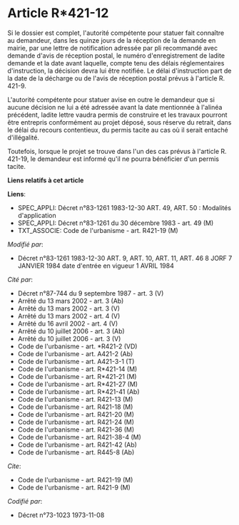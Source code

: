 # Article R*421-12

Si le dossier est complet, l'autorité compétente pour statuer fait connaître au demandeur, dans les quinze jours de la
réception de la demande en mairie, par une lettre de notification adressée par pli recommandé avec demande d'avis de
réception postal, le numéro d'enregistrement de ladite demande et la date avant laquelle, compte tenu des délais
réglementaires d'instruction, la décision devra lui être notifiée. Le délai d'instruction part de la date de la décharge ou
de l'avis de réception postal prévus à l'article R. 421-9.

L'autorité compétente pour statuer avise en outre le demandeur que si aucune décision ne lui a été adressée avant la date
mentionnée à l'alinéa précédent, ladite lettre vaudra permis de construire et les travaux pourront être entrepris
conformément au projet déposé, sous réserve du retrait, dans le délai du recours contentieux, du permis tacite au cas où il
serait entaché d'illégalité.

Toutefois, lorsque le projet se trouve dans l'un des cas prévus à l'article R. 421-19, le demandeur est informé qu'il ne
pourra bénéficier d'un permis tacite.

**Liens relatifs à cet article**

**Liens**:

  - SPEC_APPLI: Décret n°83-1261 1983-12-30 ART. 49, ART. 50 : Modalités d'application
  - SPEC_APPLI: Décret n°83-1261 du 30 décembre 1983 - art. 49 (M)
  - TXT_ASSOCIE: Code de l'urbanisme - art. R421-19 (M)

_Modifié par_:

  - Décret n°83-1261 1983-12-30 ART. 9, ART. 10, ART. 11, ART. 46 8 JORF 7 JANVIER 1984 date d'entrée en vigueur 1 AVRIL 1984

_Cité par_:

  - Décret n°87-744 du 9 septembre 1987 - art. 3 (V)
  - Arrêté du 13 mars 2002 - art. 3 (Ab)
  - Arrêté du 13 mars 2002 - art. 3 (V)
  - Arrêté du 13 mars 2002 - art. 4 (V)
  - Arrêté du 16 avril 2002 - art. 4 (V)
  - Arrêté du 10 juillet 2006 - art. 3 (Ab)
  - Arrêté du 10 juillet 2006 - art. 3 (V)
  - Code de l'urbanisme - art. *R421-2 (VD)
  - Code de l'urbanisme - art. A421-2 (Ab)
  - Code de l'urbanisme - art. A421-3-1 (T)
  - Code de l'urbanisme - art. R*421-14 (M)
  - Code de l'urbanisme - art. R*421-21 (M)
  - Code de l'urbanisme - art. R*421-27 (M)
  - Code de l'urbanisme - art. R*421-41 (Ab)
  - Code de l'urbanisme - art. R421-13 (M)
  - Code de l'urbanisme - art. R421-18 (M)
  - Code de l'urbanisme - art. R421-20 (M)
  - Code de l'urbanisme - art. R421-24 (M)
  - Code de l'urbanisme - art. R421-36 (M)
  - Code de l'urbanisme - art. R421-38-4 (M)
  - Code de l'urbanisme - art. R421-42 (Ab)
  - Code de l'urbanisme - art. R445-8 (Ab)

_Cite_:

  - Code de l'urbanisme - art. R421-19 (M)
  - Code de l'urbanisme - art. R421-9 (M)

_Codifié par_:

  - Décret n°73-1023 1973-11-08
